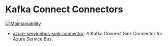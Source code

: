 # Kafka Connect Connectors

[![Maintainability](https://api.codeclimate.com/v1/badges/77c1025ee8edab02b990/maintainability)](https://codeclimate.com/github/cbdq-io/kc-connectors/maintainability)

- [azure-servicebus-sink-connector](azure-servicebus-sink-connector/README.md): A Kafka Connect Sink Connector for Azure Service Bus.
